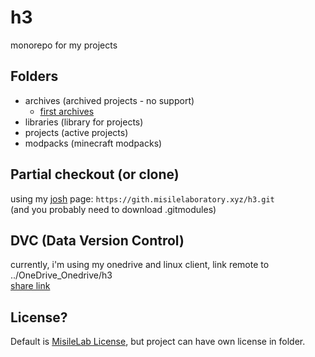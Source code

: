 # h3

monorepo for my projects

## Folders

- archives (archived projects - no support)
  - [first archives](https://github.com/misilelab/h3/commits/9b5fdfdbf22367ecf13ff3332eb74b9f49ff8e75)
- libraries (library for projects)
- projects (active projects)
- modpacks (minecraft modpacks)

## Partial checkout (or clone)

using my [josh](https://github.com/josh-project/josh) page: `https://gith.misilelaboratory.xyz/h3.git`  
(and you probably need to download .gitmodules)

## DVC (Data Version Control)

currently, i'm using my onedrive and linux client, link remote to ../OneDrive_Onedrive/h3  
[share link](https://space.chizstudio.com/sharing/I5WSrbg8L)

## License?

Default is [MisileLab License](LICENSE.md), but project can have own license in folder.
